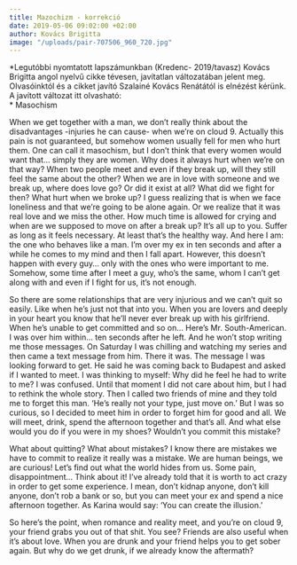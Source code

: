 ```yaml
---
title: Mazochizm - korrekció
date: 2019-05-06 09:02:00 +02:00
author: Kovács Brigitta
image: "/uploads/pair-707506_960_720.jpg"
---
```


*Legutóbbi nyomtatott lapszámunkban (Kredenc- 2019/tavasz) Kovács Brigitta angol nyelvű cikke tévesen, javítatlan változatában jelent meg. Olvasóinktól és a cikket javító Szalainé Kovács Renátától is elnézést kérünk. A javított változat itt olvasható:    
*
Masochism
 
When we get together with a man, we don’t really think about the disadvantages -injuries he can cause- when we’re on cloud 9. Actually this pain is not guaranteed, but somehow women usually fell for men who hurt them. One can call it masochism, but I don’t think that every women would want that… simply they are women. Why does it always hurt when we’re on that way? When two people meet and even if they break up, will they still feel the same about the other? When we are in love with someone and we break up, where does love go? Or did it exist at all? What did we fight for then? What hurt when we broke up? I guess realizing that is when we face loneliness and that we’re going to be alone again. Or we realize that it was real love and we miss the other. How much time is allowed for crying and when are we supposed to move on after a break up? It’s all up to you. Suffer as long as it feels necessary. At least that’s the healthy way. And here I am: the one who behaves like a man. I’m over my ex in ten seconds and after a while he comes to my mind and then I fall apart. However, this doesn’t happen with every guy… only with the ones who were important to me. Somehow, some time after I meet a guy, who’s the same, whom I can’t get along with and even if I fight for us, it’s not enough.

So there are some relationships that are very injurious and we can’t quit so easily. Like when he’s just not that into you. When you are lovers and deeply in your heart you know that he’ll never ever break up with his girlfriend. When he’s unable to get committed and so on… Here’s Mr. South-American. I was over him within… ten seconds after he left. And he won’t stop writing me those messages. On Saturday I was chilling and watching my series and then came a text message from him. There it was. The message I was looking forward to get. He said he was coming back to Budapest and asked if I wanted to meet. I was thinking to myself: Why did he feel he had to write to me? I was confused. Until that moment I did not care about him, but I had to rethink the whole story. Then I called two friends of mine and they told me to forget this man. ‘He’s really not your type, just move on.’  But I was so curious, so I decided to meet him in order to forget him for good and all. We will meet, drink,  spend the afternoon together and that’s all. And what else would you do if you were in my shoes? Wouldn’t you commit this mistake?

What about quitting? What about mistakes? I know there are mistakes we have to commit to realize it really was a mistake. We are human beings, we are curious! Let’s find out what the world hides from us. Some pain, disappointment… Think about it! I’ve already told that it is worth to act crazy in order to get some experience. I mean, don’t kidnap anyone, don’t kill anyone, don’t rob a bank or so, but you can meet your ex and spend a nice afternoon together. As Karina would say: ‘You can create the illusion.’

So here’s the point, when romance and reality meet, and you’re on cloud 9, your friend grabs you out of that shit. You see? Friends are also useful when it’s about love. When you are drunk and your friend helps you to get sober again. But why do we get drunk, if we already know the aftermath?